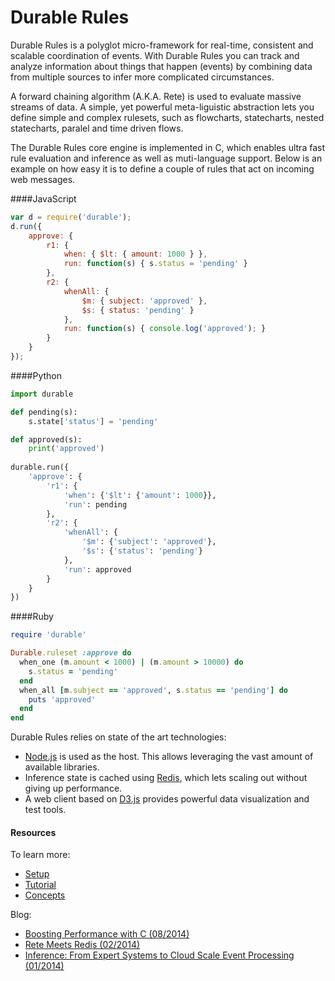 Durable Rules
=====
Durable Rules is a polyglot micro-framework for real-time, consistent and scalable coordination of events. With Durable Rules you can track and analyze information about things that happen (events) by combining data from multiple sources to infer more complicated circumstances.

A forward chaining algorithm (A.K.A. Rete) is used to evaluate massive streams of data. A simple, yet powerful meta-liguistic abstraction lets you define simple and complex rulesets, such as flowcharts, statecharts, nested statecharts, paralel and time driven flows. 

The Durable Rules core engine is implemented in C, which enables ultra fast rule evaluation and inference as well as muti-language support. Below is an example on how easy it is to define a couple of rules that act on incoming web messages.

####JavaScript
```javascript
var d = require('durable');
d.run({
    approve: {
        r1: {
            when: { $lt: { amount: 1000 } },
            run: function(s) { s.status = 'pending' }
        },
        r2: {
            whenAll: {
                $m: { subject: 'approved' },
                $s: { status: 'pending' }
            },
            run: function(s) { console.log('approved'); }
        }
    }
});
```
####Python
```python
import durable

def pending(s):
    s.state['status'] = 'pending'

def approved(s):
    print('approved')
    
durable.run({
    'approve': {
        'r1': {
            'when': {'$lt': {'amount': 1000}},
            'run': pending
        },
        'r2': {
            'whenAll': {
                '$m': {'subject': 'approved'},
                '$s': {'status': 'pending'}
            },
            'run': approved
        }
    }
})
```

####Ruby
```ruby
require 'durable'

Durable.ruleset :approve do
  when_one (m.amount < 1000) | (m.amount > 10000) do
    s.status = 'pending'
  end
  when_all [m.subject == 'approved', s.status == 'pending'] do
    puts 'approved'
  end
end
```

Durable Rules relies on state of the art technologies:

* [Node.js](http://www.nodejs.org) is used as the host. This allows leveraging the vast amount of available libraries.
* Inference state is cached using [Redis](http://www.redis.io), which lets scaling out without giving up performance.
* A web client based on [D3.js](http://www.d3js.org) provides powerful data visualization and test tools.

#### Resources
To learn more:
* [Setup](https://github.com/jruizgit/rules/blob/master/setup.md)
* [Tutorial](https://github.com/jruizgit/rules/blob/master/tutorial.md)
* [Concepts](https://github.com/jruizgit/rules/blob/master/concepts.md)  
 
Blog:
* [Boosting Performance with C (08/2014)](http://jruizblog.com/2014/08/19/boosting-performance-with-c/)
* [Rete Meets Redis (02/2014)](http://jruizblog.com/2014/02/02/rete-meets-redis/)
* [Inference: From Expert Systems to Cloud Scale Event Processing (01/2014)](http://jruizblog.com/2014/01/27/event-processing/)



